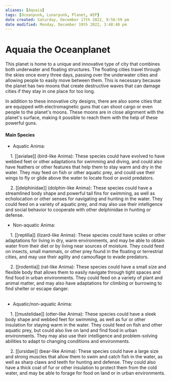 ```yaml
---
aliases: [Aquaia]
tags: [Oceanpunk, Lunarpunk, Planet, WIP]
date created: Saturday, December 17th 2022, 9:56:59 pm
date modified: Monday, December 19th 2022, 3:48:48 pm
---
```

# Aquaia the Oceanplanet

This planet is home to a unique and innovative type of city that combines both underwater and floating structures. The floating cities travel through the skies once every three days, passing over the underwater cities and allowing people to easily move between them. This is necessary because the planet has two moons that create destructive waves that can damage cities if they stay in one place for too long.

In addition to these innovative city designs, there are also some cities that are equipped with electromagnetic guns that can shoot cargo or even people to the planet's moons. These moons are in close alignment with the planet's surface, making it possible to reach them with the help of these powerful guns.

#### Main Species

- Aquatic Anima:

    1. [[avialae]] (bird-like Anima): These species could have evolved to have webbed feet or other adaptations for swimming and diving, and could also have feathers or other features that help them to stay warm and dry in the water. They may feed on fish or other aquatic prey, and could use their wings to fly or glide above the water to locate food or avoid predators.

    2. [[delphinidae]] (dolphin-like Anima): These species could have a streamlined body shape and powerful tail fins for swimming, as well as echolocation or other senses for navigating and hunting in the water. They could feed on a variety of aquatic prey, and may also use their intelligence and social behavior to cooperate with other delphinidae in hunting or defense.

- Non-aquatic Anima:  

    1. [[reptilia]] (lizard-like Anima): These species could have scales or other adaptations for living in dry, warm environments, and may be able to obtain water from their diet or by living near sources of moisture. They could feed on insects, small mammals, or other prey found in the floating or terrestrial cities, and may use their agility and camouflage to evade predators.  

    2. [[rodentia]] (rat-like Anima): These species could have a small size and flexible body that allows them to easily navigate through tight spaces and find food in urban environments. They could feed on a variety of plant and animal matter, and may also have adaptations for climbing or burrowing to find shelter or escape danger.  
  
- Aquatic/non-aquatic Anima:  

    1. [[mustelidae]] (otter-like Anima): These species could have a sleek body shape and webbed feet for swimming, as well as fur or other insulation for staying warm in the water. They could feed on fish and other aquatic prey, but could also live on land and find food in urban environments. They may also use their intelligence and problem-solving abilities to adapt to changing conditions and environments.  

    2. [[ursidae]] (bear-like Anima): These species could have a large size and strong muscles that allow them to swim and catch fish in the water, as well as sharp claws and teeth for hunting and defense. They could also have a thick coat of fur or other insulation to protect them from the cold water, and may be able to forage for food on land or in urban environments.
